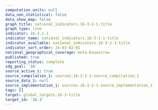 ```yaml
---
computation_units: null
data_non_statistical: false
data_show_map: false
graph_title: national_indicators.16-3-2-1-title
graph_type: line
indicator: 16.3.2.1
indicator_name: national_indicators.16-3-2-1-title
indicator_available: national_indicators.16-3-2-1-title
indicator_sort_order: 16-03-02-01
national_geographical_coverage: meta.Казахстан
published: true
reporting_status: complete
sdg_goal: '16'
source_active_1: true
source_compilation_1: sources.16-3-2-1-source_compilation_1
source_data_1: null
source_implementation_1: sources.16-3-2-1-source_implementation_1
tags: []
target: global_targets.16-3-title
target_id: '16.3'
---
```

